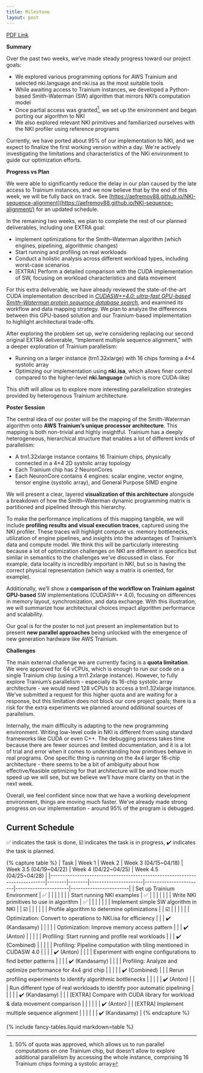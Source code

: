```yaml
---
title: Milestone
layout: post
---
```

[PDF Link](https://aefremov88.github.io/NKI-sequence-alignment/milestone.pdf)

**Summary**

Over the past two weeks, we’ve made steady progress toward our project goals:

- We explored various programming options for AWS Trainium and selected nki.language and nki.isa as the most suitable tools  
- While awaiting access to Trainium instances, we developed a Python-based Smith-Waterman (SW) algorithm that mirrors NKI’s computation model   
- Once partial access was granted[^1], we set up the environment and began porting our algorithm to NKI  
- We also explored relevant NKI primitives and familiarized ourselves with the NKI profiler using reference programs

Currently, we have ported about 95% of our implementation to NKI, and we expect to finalize the first working version within a day. We're actively investigating the limitations and characteristics of the NKI environment to guide our optimization efforts.

**Progress vs Plan**

We were able to significantly reduce the delay in our plan caused by the late access to Trainium instances, and we now believe that by the end of this week, we will be fully back on track. See [https://aefremov88.github.io/NKI-sequence-alignment](https://aefremov88.github.io/NKI-sequence-alignment/) for an updated schedule.

In the remaining two weeks, we plan to complete the rest of our planned deliverables, including one EXTRA goal:

* Implement optimizations for the Smith–Waterman algorithm (which engines, pipelining, algorithmic changes)  
* Start running and profiling on real workloads  
* Conduct a holistic analysis across different workload types, including worst-case scenarios  
* \[EXTRA\] Perform a detailed comparison with the CUDA implementation of SW, focusing on workload characteristics and data movement

For this extra deliverable, we have already reviewed the state-of-the-art CUDA implementation described in [*CUDASW++4.0: ultra-fast GPU-based Smith–Waterman protein sequence database search*](https://bmcbioinformatics.biomedcentral.com/articles/10.1186/s12859-024-05965-6), and examined its workflow and data mapping strategy. We plan to analyze the differences between this GPU-based solution and our Trainium-based implementation to highlight architectural trade-offs.

After exploring the problem set up, we’re considering replacing our second original EXTRA deliverable, “Implement multiple sequence alignment,” with a deeper exploration of Trainium parallelism:

* Running on a larger instance (trn1.32xlarge) with 16 chips forming a 4×4 systolic array  
* Optimizing our implementation using **nki.isa**, which allows finer control compared to the higher-level **nki.language** (which is more CUDA-like)

This shift will allow us to explore more interesting parallelization strategies provided by heterogenous Trainium architecture.

**Poster Session**

The central idea of our poster will be the mapping of the Smith-Waterman algorithm onto **AWS Trainium’s unique processor architecture**. This mapping is both non-trivial and highly insightful.  Trainium has a deeply heterogeneous, hierarchical structure that enables a lot of different kinds of parallelism:

- A trn1.32xlarge instance contains 16 Trainium chips, physically connected in a 4×4 2D systolic array topology  
- Each Trainium chip has 2 NeuronCores  
- Each NeuronCore contains 4 engines: scalar engine, vector engine, tensor engine (systolic array), and General Purpose SIMD engine

We will present a clear, layered **visualization of this architecture** alongside a breakdown of how the Smith–Waterman dynamic programming matrix is partitioned and pipelined through this hierarchy. 

To make the performance implications of this mapping tangible, we will include **profiling results and visual execution traces**, captured using the NKI profiler. These traces will highlight compute vs. memory bottlenecks, utilization of engine pipelines, and insights into the advantages of Trainium’s data and compute model. We think this will be particularly interesting because a lot of optimization challenges on NKI are different in specifics but similar in semantics to the challenges we’ve discussed in class. For example, data locality is incredibly important in NKI, but so is having the correct physical representation (which way a matrix is oriented, for example).

Additionally, we’ll show a **comparison of the workflow on Trainium against GPU-based** SW implementations (CUDASW++ 4.0), focusing on differences in memory layout, synchronization, and data exchange. With this illustration, we will summarize how architectural choices impact algorithm performance and scalability.

Our goal is for the poster to not just present an implementation but to present **new parallel approaches** being unlocked with the emergence of new generation hardware like AWS Trainium.

**Challenges**

The main external challenge we are currently facing is a **quota limitation**. We were approved for 64 vCPUs, which is enough to run our code on a single Trainium chip (using a trn1.2xlarge instance). However, to fully explore Trainium’s parallelism \- especially its 16-chip systolic array architecture \- we would need 128 vCPUs to access a trn1.32xlarge instance. We’ve submitted a request for this higher quota and are waiting for a response, but this limitation does not block our core project goals; there is a risk for the extra experiments we planned around additional sources of parallelism.

Internally, the main difficulty is adapting to the new programming environment. Writing low-level code in NKI is different from using standard frameworks like CUDA or even C++. The debugging process takes time because there are fewer sources and limited documentation, and it is a lot of trial and error when it comes to understanding how primitives behave in real programs. One specific thing is running on the 4x4 larger 16-chip architecture \- there seems to be a bit of ambiguity about how effective/feasible optimizing for that architecture will be and how much speed up we will see, but we believe we’ll have more clarity on that in the next week.

Overall, we feel confident since now that we have a working development environment, things are moving much faster. We’ve already made strong progress on our implementation \- around 95% of the program is debugged.

## Current Schedule

✅ indicates the task is done, ☑️ indicates the task is in progress, ✔️ indicates the task is planned.

{% capture table %}
| Task                                                                       | Week 1 | Week 2 | Week 3 (04/15~04/18) | Week 3.5 (04/19~04/22) | Week 4 (04/22~04/25) | Week 4.5 (04/25~04/28) |
|----------------------------------------------------------------------------|--------|--------|----------------------|------------------------|----------------------|------------------------|
| Set up Trainium Environment                                                | ✅      |        |                      |                        |                      |                        |
| Start running NKI examples                                                 | ✅      |        |                      |                        |                      |                        |
| Write NKI primitives to use in algorithm                                   | ✅      |        |                      |                        |                      |                        |
| Implement simple SW algorithm in NKI                                       |        | ☑️      |                      |                        |                      |                        |
| Profile algorithm to determine optimizations                               |        | ☑️      |                      |                        |                      |                        |
| Optimization: Convert to operations to NKI.isa for efficiency              |        |        | ✔️ (Kandasamy)        |                        |                      |                        |
| Optimization: Improve memory access pattern                                |        |        | ✔️ (Anton)            |                        |                      |                        |
| Profiling: Start running and profile real workloads                        |        |        | ✔️ (Combined)         |                        |                      |                        |
| Profiling: Pipeline computation with tiling mentioned in CUDASW 4.0        |        |        |                      | ✔️ (Anton)              |                      |                        |
| Experiment with engine configurations to find better patterns              |        |        |                      | ✔️ (Kandasamy)          |                      |                        |
| Profiling: Analyze and optimize performance for 4x4 grid chip              |        |        |                      |                        | ✔️ (Combined)         |                        |
| Rerun profiling experiments to identify algorithmic bottlenecks            |        |        |                      |                        | ✔️ (Anton)            |                        |
| Run different type of real workloads to identify poor automatic pipelining |        |        |                      |                        | ✔️ (Kandasamy)        |                        |
| [EXTRA] Compare with CUDA library for workload & data movement comparison  |        |        |                      |                        |                      | ✔️ (Anton)              |
| [EXTRA] Implement multiple sequence alignment                              |        |        |                      |                        |                      | ✔️ (Kandasamy)          |
{% endcapture %}

{% include fancy-tables.liquid markdown=table %}


[^1]:  50% of quota was approved, which allows us to run parallel computations on one Trainium chip, but doesn’t allow to explore additional parallelism by accessing the whole instance, comprising 16 Trainium chips forming a systolic array
